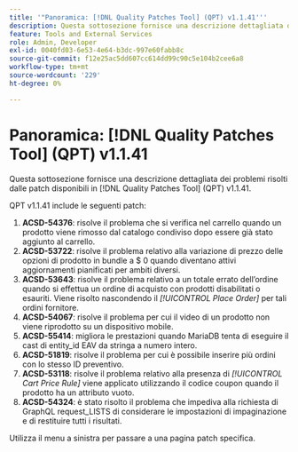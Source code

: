 ```yaml
---
title: '"Panoramica: [!DNL Quality Patches Tool] (QPT) v1.1.41'''
description: Questa sottosezione fornisce una descrizione dettagliata dei problemi risolti dalle patch disponibili in [!DNL Quality Patches Tool] (QPT) v1.1.41.
feature: Tools and External Services
role: Admin, Developer
exl-id: 0040fd03-6e53-4e64-b3dc-997e60fabb8c
source-git-commit: f12e25ac5dd607cc614dd99c90c5e104b2cee6a8
workflow-type: tm+mt
source-wordcount: '229'
ht-degree: 0%

---
```


# Panoramica: [!DNL Quality Patches Tool] (QPT) v1.1.41

Questa sottosezione fornisce una descrizione dettagliata dei problemi risolti dalle patch disponibili in [!DNL Quality Patches Tool] (QPT) v1.1.41.

QPT v1.1.41 include le seguenti patch:

1. **ACSD-54376**: risolve il problema che si verifica nel carrello quando un prodotto viene rimosso dal catalogo condiviso dopo essere già stato aggiunto al carrello.
1. **ACSD-53722**: risolve il problema relativo alla variazione di prezzo delle opzioni di prodotto in bundle a $ 0 quando diventano attivi aggiornamenti pianificati per ambiti diversi.
1. **ACSD-53643**: risolve il problema relativo a un totale errato dell’ordine quando si effettua un ordine di acquisto con prodotti disabilitati o esauriti. Viene risolto nascondendo il *[!UICONTROL Place Order]* per tali ordini fornitore.
1. **ACSD-54067**: risolve il problema per cui il video di un prodotto non viene riprodotto su un dispositivo mobile.
1. **ACSD-55414**: migliora le prestazioni quando MariaDB tenta di eseguire il cast di entity_id EAV da stringa a numero intero.
1. **ACSD-51819**: risolve il problema per cui è possibile inserire più ordini con lo stesso ID preventivo.
1. **ACSD-53118**: risolve il problema relativo alla presenza di *[!UICONTROL Cart Price Rule]* viene applicato utilizzando il codice coupon quando il prodotto ha un attributo vuoto.
1. **ACSD-54324**: è stato risolto il problema che impediva alla richiesta di GraphQL request_LISTS di considerare le impostazioni di impaginazione e di restituire tutti i risultati.

Utilizza il menu a sinistra per passare a una pagina patch specifica.
